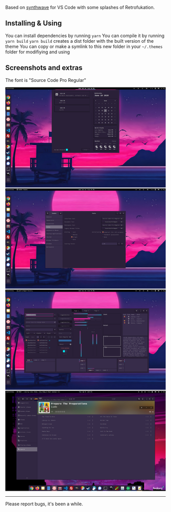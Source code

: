Based on [synthwave](https://github.com/robb0wen/synthwave-vscode) for VS Code with some splashes of Retrofukation.

## Installing & Using

You can install dependencies by running `yarn`
You can compile it by running `yarn build`
`yarn build` creates a dist folder with the built version of the theme
You can copy or make a symlink to this new folder in your `~/.themes` folder for modifiying and using

## Screenshots and extras

The font is "Source Code Pro Regular"

![Panel](/assets/screenshots/1.jpg)
![Settings](/assets/screenshots/2.jpg)
![Nautilus](/assets/screenshots/3.jpg)
![Lollypop](/assets/screenshots/4.jpg)

---

Please report bugs, it's been a while.
